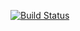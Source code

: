 [![Build Status](https://travis-ci.org/IlFiltsin/filtsin.svg?branch=master)](https://travis-ci.org/IlFiltsin/filtsin)
